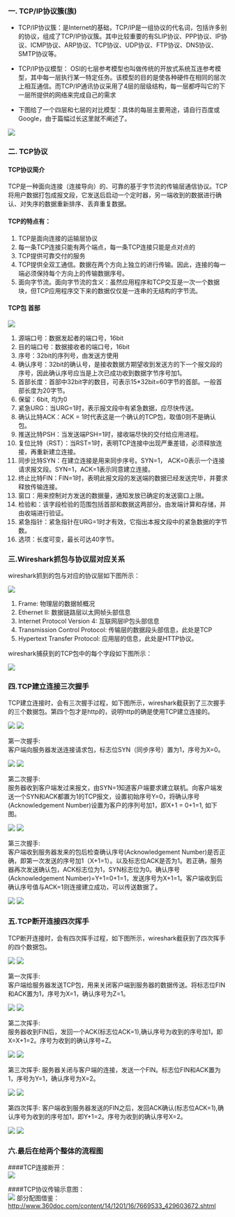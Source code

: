 ### 一. TCP/IP协议簇(族)
* TCP/IP协议簇：是Internet的基础，TCP/IP是一组协议的代名词，包括许多别的协议，组成了TCP/IP协议簇。其中比较重要的有SLIP协议、PPP协议、IP协议、ICMP协议、ARP协议、TCP协议、UDP协议、FTP协议、DNS协议、SMTP协议等。
  
* TCP/IP协议模型： OSI的七层参考模型也叫做传统的开放式系统互连参考模型，其中每一层执行某一特定任务。该模型的目的是使各种硬件在相同的层次上相互通信。而TCP/IP通讯协议采用了4层的层级结构，每一层都呼叫它的下一层所提供的网络来完成自己的需求

* 下图给了一个四层和七层的对比模型：具体的每层主要用途，请自行百度或Google，由于篇幅过长这里就不阐述了。


 ![](https://raw.githubusercontent.com/choyda/picture/master/choyda-webserver-picture/tcp-overview/tcp-overview15-5.jpg) 


### 二. TCP协议  
#### TCP协议简介
TCP是一种面向连接（连接导向）的、可靠的基于字节流的传输层通信协议。TCP将用户数据打包成报文段，它发送后启动一个定时器，另一端收到的数据进行确认、对失序的数据重新排序、丢弃重复数据。


#### TCP的特点有：

1. TCP是面向连接的运输层协议  
2. 每一条TCP连接只能有两个端点，每一条TCP连接只能是点对点的
3. TCP提供可靠交付的服务
4. TCP提供全双工通信。数据在两个方向上独立的进行传输。因此，连接的每一端必须保持每个方向上的传输数据序号。
5. 面向字节流。面向字节流的含义：虽然应用程序和TCP交互是一次一个数据块，但TCP应用程序交下来的数据仅仅是一连串的无结构的字节流。

#### TCP包 首部
![](https://raw.githubusercontent.com/choyda/picture/master/choyda-webserver-picture/tcp-overview/tcp-overview3.jpg)

1. 源端口号：数据发起者的端口号，16bit  
2. 目的端口号：数据接收者的端口号，16bit  
3. 序号：32bit的序列号，由发送方使用  
4. 确认序号：32bit的确认号，是接收数据方期望收到发送方的下一个报文段的序号，因此确认序号应当是上次已成功收到数据字节序号加1。  
5. 首部长度：首部中32bit字的数目，可表示15*32bit=60字节的首部。一般首部长度为20字节。  
6. 保留：6bit, 均为0  
7. 紧急URG：当URG=1时，表示报文段中有紧急数据，应尽快传送。  
8. 确认比特ACK：ACK = 1时代表这是一个确认的TCP包，取值0则不是确认包。  
9. 推送比特PSH：当发送端PSH=1时，接收端尽快的交付给应用进程。  
10. 复位比特（RST）：当RST=1时，表明TCP连接中出现严重差错，必须释放连接，再重新建立连接。  
11. 同步比特SYN：在建立连接是用来同步序号。SYN=1， ACK=0表示一个连接请求报文段。SYN=1，ACK=1表示同意建立连接。  
12. 终止比特FIN：FIN=1时，表明此报文段的发送端的数据已经发送完毕，并要求释放传输连接。  
13. 窗口：用来控制对方发送的数据量，通知发放已确定的发送窗口上限。  
14. 检验和：该字段检验的范围包括首部和数据这两部分。由发端计算和存储，并由收端进行验证。  
15. 紧急指针：紧急指针在URG=1时才有效，它指出本报文段中的紧急数据的字节数。  
16. 选项：长度可变，最长可达40字节。


### 三.Wireshark抓包与协议层对应关系

wireshark抓到的包与对应的协议层如下图所示：  

![](https://raw.githubusercontent.com/choyda/picture/master/choyda-webserver-picture/tcp-overview/tcp-overview2.jpg)


1. Frame:   物理层的数据帧概况  
2. Ethernet II: 数据链路层以太网帧头部信息  
3. Internet Protocol Version 4: 互联网层IP包头部信息  
4. Transmission Control Protocol:  传输层的数据段头部信息，此处是TCP  
5. Hypertext Transfer Protocol:  应用层的信息，此处是HTTP协议。  


  
wireshark捕获到的TCP包中的每个字段如下图所示：  

![](https://raw.githubusercontent.com/choyda/picture/master/choyda-webserver-picture/tcp-overview/tcp-overview4.jpg)



### 四.TCP建立连接三次握手
TCP建立连接时，会有三次握手过程，如下图所示，wireshark截获到了三次握手的三个数据包。第四个包才是http的，说明http的确是使用TCP建立连接的。  

![](https://raw.githubusercontent.com/choyda/picture/master/choyda-webserver-picture/tcp-overview/tcp-overview5.jpg)
![](https://raw.githubusercontent.com/choyda/picture/master/choyda-webserver-picture/tcp-overview/tcp-overview14.jpg)


第一次握手:  
客户端向服务器发送连接请求包，标志位SYN（同步序号）置为1，序号为X=0。  

![](https://raw.githubusercontent.com/choyda/picture/master/choyda-webserver-picture/tcp-overview/tcp-overview6.jpg)
![](https://raw.githubusercontent.com/choyda/picture/master/choyda-webserver-picture/tcp-overview/tcp-overview26.jpg)

第二次握手:    
服务器收到客户端发过来报文，由SYN=1知道客户端要求建立联机。向客户端发送一个SYN和ACK都置为1的TCP报文，设置初始序号Y=0，将确认序号(Acknowledgement Number)设置为客户的序列号加1，即X+1 = 0+1=1, 如下图。  

![](https://raw.githubusercontent.com/choyda/picture/master/choyda-webserver-picture/tcp-overview/tcp-overview7.jpg)
![](https://raw.githubusercontent.com/choyda/picture/master/choyda-webserver-picture/tcp-overview/tcp-overview27.jpg)

第三次握手:  
客户端收到服务器发来的包后检查确认序号(Acknowledgement Number)是否正确，即第一次发送的序号加1（X+1=1）。以及标志位ACK是否为1。若正确，服务器再次发送确认包，ACK标志位为1，SYN标志位为0。确认序号(Acknowledgement Number)=Y+1=0+1=1，发送序号为X+1=1。客户端收到后确认序号值与ACK=1则连接建立成功，可以传送数据了。  

![](https://raw.githubusercontent.com/choyda/picture/master/choyda-webserver-picture/tcp-overview/tcp-overview8.jpg)
![](https://raw.githubusercontent.com/choyda/picture/master/choyda-webserver-picture/tcp-overview/tcp-overview28.jpg)


### 五.TCP断开连接四次挥手
 
TCP断开连接时，会有四次挥手过程，如下图所示，wireshark截获到了四次挥手的四个数据包。    

![](https://raw.githubusercontent.com/choyda/picture/master/choyda-webserver-picture/tcp-overview/tcp-overview9.jpg)
![](https://raw.githubusercontent.com/choyda/picture/master/choyda-webserver-picture/tcp-overview/tcp-overview18.jpg)


第一次挥手:  
客户端给服务器发送TCP包，用来关闭客户端到服务器的数据传送。将标志位FIN和ACK置为1，序号为X=1，确认序号为Z=1。  

![](https://raw.githubusercontent.com/choyda/picture/master/choyda-webserver-picture/tcp-overview/tcp-overview10.jpg)
![](https://raw.githubusercontent.com/choyda/picture/master/choyda-webserver-picture/tcp-overview/tcp-overview20.jpg)

第二次挥手:  
服务器收到FIN后，发回一个ACK(标志位ACK=1),确认序号为收到的序号加1，即X=X+1=2。序号为收到的确认序号=Z。  

![](https://raw.githubusercontent.com/choyda/picture/master/choyda-webserver-picture/tcp-overview/tcp-overview11.jpg)
![](https://raw.githubusercontent.com/choyda/picture/master/choyda-webserver-picture/tcp-overview/tcp-overview21.jpg)  

第三次挥手:
服务器关闭与客户端的连接，发送一个FIN。标志位FIN和ACK置为1，序号为Y=1，确认序号为X=2。 

![](https://raw.githubusercontent.com/choyda/picture/master/choyda-webserver-picture/tcp-overview/tcp-overview12.jpg)
![](https://raw.githubusercontent.com/choyda/picture/master/choyda-webserver-picture/tcp-overview/tcp-overview22.jpg)  

第四次挥手:
客户端收到服务器发送的FIN之后，发回ACK确认(标志位ACK=1),确认序号为收到的序号加1，即Y+1=2。序号为收到的确认序号X=2。  

![](https://raw.githubusercontent.com/choyda/picture/master/choyda-webserver-picture/tcp-overview/tcp-overview13.jpg)
![](https://raw.githubusercontent.com/choyda/picture/master/choyda-webserver-picture/tcp-overview/tcp-overview23.jpg)

### 六.最后在给两个整体的流程图
####TCP连接断开：  
![](https://raw.githubusercontent.com/choyda/picture/master/choyda-webserver-picture/tcp-overview/tcp-overview29.jpg)  

####TCP协议传输示意图：  
![](https://raw.githubusercontent.com/choyda/picture/master/choyda-webserver-picture/tcp-overview/tcp-overview15-2.png) 
部分配图借鉴：http://www.360doc.com/content/14/1201/16/7669533_429603672.shtml